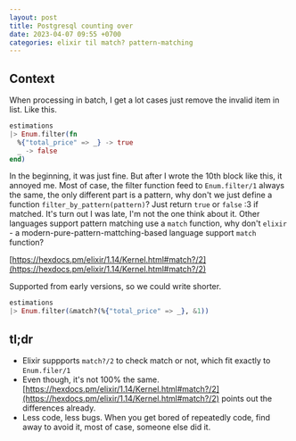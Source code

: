 ```yaml
---
layout: post
title: Postgresql counting over
date: 2023-04-07 09:55 +0700
categories: elixir til match? pattern-matching
---
```


## Context

When processing in batch, I get a lot cases just remove the invalid item in list. Like this.

```elixir
estimations
|> Enum.filter(fn
  %{"total_price" => _} -> true
  _ -> false
end)
```

In the beginning, it was just fine. But after I wrote the 10th block like this, it annoyed me. Most of case, the filter function feed to `Enum.filter/1` always the same, the only different part is a pattern, why don't we just define a function `filter_by_pattern(pattern)`? Just return `true` or `false` :3 if matched.
It's turn out I was late, I'm not the one think about it. Other languages support pattern matching use a `match` function, why don't `elixir` - a modern-pure-pattern-mattching-based language support `match` function?

[https://hexdocs.pm/elixir/1.14/Kernel.html#match?/2](https://hexdocs.pm/elixir/1.14/Kernel.html#match?/2)

Supported from early versions, so we could write shorter.

```elixir
estimations
|> Enum.filter(&match?(%{"total_price" => _}, &1))
```

## tl;dr

* Elixir suppports `match?/2` to check match or not, which fit exactly to `Enum.filer/1`
* Even though, it's not 100% the same. [https://hexdocs.pm/elixir/1.14/Kernel.html#match?/2](https://hexdocs.pm/elixir/1.14/Kernel.html#match?/2) points out the differences already.
* Less code, less bugs. When you get bored of repeatedly code, find away to avoid it, most of case, someone else did it.


